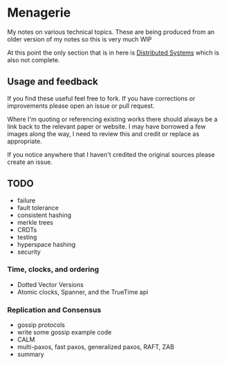 # Menagerie

My notes on various technical topics. These are being produced from an older version of my notes so this is very much WIP

At this point the only section that is in here is [Distributed Systems](distributed_systems/) which is also not complete.


## Usage and feedback

If you find these useful feel free to fork. If you have corrections or improvements please open an issue or pull request.

Where I'm quoting or referencing existing works there should always be a link back to the relevant paper or website. I may have borrowed a few images along the way, I need to review this and credit or replace as appropriate.

If you notice anywhere that I haven't credited the original sources please create an issue.

## TODO

* failure
* fault tolerance
* consistent hashing
* merkle trees
* CRDTs
* testing
* hyperspace hashing
* security

### Time, clocks, and ordering
* Dotted Vector Versions
* Atomic clocks, Spanner, and the TrueTime api


### Replication and Consensus
* gossip protocols
* write some gossip example code
* CALM
* multi-paxos, fast paxos, generalized paxos, RAFT, ZAB
* summary
